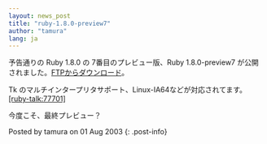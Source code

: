 ```yaml
---
layout: news_post
title: "ruby-1.8.0-preview7"
author: "tamura"
lang: ja
---
```


予告通りの Ruby 1.8.0 の 7番目のプレビュー版、Ruby 1.8.0-preview7
が公開されました。[FTPからダウンロード][1]。

Tk のマルチインタープリタサポート、Linux-IA64などが対応されてます。[\[ruby-talk:77701\]][2]

今度こそ、最終プレビュー？

Posted by tamura on 01 Aug 2003
{: .post-info}



[1]: ftp://ftp.ruby-lang.org/pub/ruby/1.8/ruby-1.8.0-preview7.tar.gz 
[2]: http://blade.nagaokaut.ac.jp/cgi-bin/scat.rb/ruby/ruby-talk/77701 
